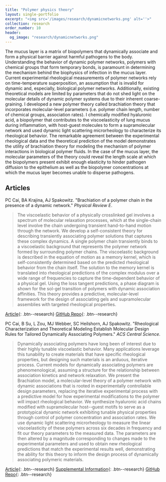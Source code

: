 ```yaml
---
title: "Polymer physics theory"
layout: single-portfolio
excerpt: "<img src='/images/research/dynamicnetworks.png' alt=''>"
collection: research
order_number: 10
header: 
  og_image: "research/dynamicnetworks.png"
---
```


The mucus layer is a matrix of biopolymers that dynamically associate and form a physical barrier against harmful pathogens to the body. Understanding the behavior of dynamic polymer networks, polymers with chemical groups that form temporary bonds, is paramount in determining the mechanism behind the biophysics of infection in the mucus layer. Current experimental rheological measurements of polymer networks rely on time-temperature superposition, an assumption that is invalid for dynamic and, especially, biological polymer networks. Additionally, existing theoretical models are limited by parameters that do not shed light on the molecular details of dynamic polymer systems due to their inherent coarse-graining. I developed a new polymer theory called brachiation theory that incorporates molecular-level parameters (i.e. polymer chain length, number of chemical groups, association rates). I chemically modified hyaluronic acid, a biopolymer that contributes to the viscoelasticity of lung mucus during inflammation, with host-guest molecules to form a supramolecular network and used dynamic light scattering microrheology to characterize its rheological behavior. The remarkable agreement between the experimental rheological data and the theoretical prediction of the model demonstrates the utility of brachiation theory for modeling the mechanism of polymer interactions in biological polymer fluids. In the case of the mucus layer, the molecular parameters of the theory could reveal the length scale at which the biopolymers present exhibit enough elasticity to hinder pathogen diffusion to the epithelium as well as the biopolymer concentrations at which the mucus layer becomes unable to disperse pathogens. 

## Articles

PC Cai, BA Krajina, AJ Spakowitz. "Brachiation of a polymer chain in the presence of a dynamic network." *Physical Review E*.

> The viscoelastic behavior of a physically crosslinked gel involves a spectrum of molecular relaxation processes, which at the single-chain level involve the chain undergoing transient hand-to-hand motion through the network. We develop a self-consistent theory for describing transiently associating polymer solutions that captures these complex dynamics. A single polymer chain transiently binds to a viscoelastic background that represents the polymer network formed by surrounding polymer chains. The viscoelastic background is described in the equation of motion as a memory kernel, which is self-consistently determined based on the predicted rheological behavior from the chain itself. The solution to the memory kernel is translated into rheological predictions of the complex modulus over a wide range of frequencies to capture the time-dependent behavior of a physical gel. Using the loss tangent predictions, a phase diagram is shown for the sol-gel transition of polymers with dynamic association affinities. This theory provides a predictive, molecular-level framework for the design of associating gels and supramolecular assemblies with targeted rheological properties.

[Article](https://doi.org/10.1103/PhysRevE.102.020501){: .btn--research} [GitHub Repo](https://github.com/PamCai/brachiation){: .btn--research} 

PC Cai, B Su, L Zou, MJ Webber, SC Heilshorn, AJ Spakowitz. "Rheological Characterization and Theoretical Modeling Establish Molecular Design Rules for Tailored Dynamically Associating Polymers." *ACS Central Science*.

> Dynamically associating polymers have long been of interest due to their highly tunable viscoelastic behavior. Many applications leverage this tunability to create materials that have specific rheological properties, but designing such materials is an arduous, iterative process. Current models for dynamically associating polymers are phenomenological, assuming a structure for the relationship between association kinetics and network relaxation. We present the Brachiation model, a molecular-level theory of a polymer network with dynamic associations that is rooted in experimentally controllable design parameters, replacing the iterative experimental process with a predictive model for how experimental modifications to the polymer will impact rheological behavior. We synthesize hyaluronic acid chains modified with supramolecular host--guest motifs to serve as a prototypical dynamic network exhibiting tunable physical properties through control of polymer concentration and association rates. We use dynamic light scattering microrheology to measure the linear viscoelasticity of these polymers across six decades in frequency and fit our theory parameters to the measured data. The parameters are then altered by a magnitude corresponding to changes made to the experimental parameters and used to obtain new rheological predictions that match the experimental results well, demonstrating the ability for this theory to inform the design process of dynamically associating polymeric materials.

[Article](https://doi.org/10.1021/acscentsci.2c00432){: .btn--research} [Supplemental Information](https://pubs.acs.org/doi/10.1021/acscentsci.2c00432?goto=supporting-info){: .btn--research} [GitHub Repo](https://github.com/PamCai/brach-fit){: .btn--research} 